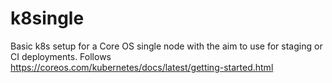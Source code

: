 # k8single

Basic k8s setup for a Core OS single node with the aim to use for staging or CI deployments. Follows https://coreos.com/kubernetes/docs/latest/getting-started.html

